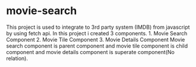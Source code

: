 # movie-search
This project is used to integrate to 3rd party system (IMDB) from javascript by using fetch api.
In this project i created 3 components. 
    1. Movie Search Component
    2. Movie Tile Component
    3. Movie Details Component
Movie search component is parent component and movie tile component is child component and movie details component is superate component(No relation).
